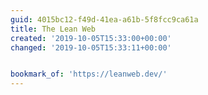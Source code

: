 ```yaml
---
guid: 4015bc12-f49d-41ea-a61b-5f8fcc9ca61a
title: The Lean Web
created: '2019-10-05T15:33:00+00:00'
changed: '2019-10-05T15:33:11+00:00'


bookmark_of: 'https://leanweb.dev/'
---
```


